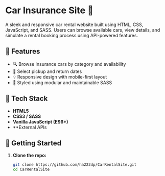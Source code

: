 # Car Insurance Site 🚗

A sleek and responsive car rental website built using HTML, CSS, JavaScript, and SASS. Users can browse available cars, view details, and simulate a rental booking process using API-powered features.

## 🌟 Features

- 🔍 Browse Insurance cars by category and availability
- 📆 Select pickup and return dates
- 💡 Responsive design with mobile-first layout
- 🎨 Styled using modular and maintainable SASS

## 🔧 Tech Stack

- **HTML5**
- **CSS3 / SASS**
- **Vanilla JavaScript (ES6+)**
- **External APIs

## 🚀 Getting Started

1. **Clone the repo:**

   ```bash
   git clone https://github.com/ha223dp/CarRentalSite.git
   cd CarRentalSite
